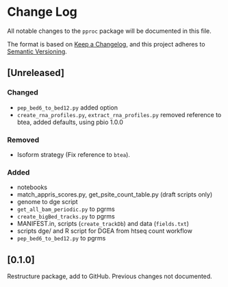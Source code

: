 # Change Log
All notable changes to the `pproc` package will be documented in this file.

The format is based on [Keep a Changelog](http://keepachangelog.com/), 
and this project adheres to [Semantic Versioning](http://semver.org/).

## [Unreleased]

### Changed
- `pep_bed6_to_bed12.py` added option
- `create_rna_profiles.py`, `extract_rna_profiles.py` removed reference to btea, added defaults, using pbio 1.0.0

### Removed
- Isoform strategy (Fix reference to `btea`).

### Added
- notebooks
- match_appris_scores.py, get_psite_count_table.py (draft scripts only)
- genome to dge script
- `get_all_bam_periodic.py` to pgrms
- `create_bigBed_tracks.py` to pgrms
- MANIFEST.in, scripts (`create_trackDb`) and data (`fields.txt`)
- scripts dge/ and R script for DGEA from htseq count workflow
- `pep_bed6_to_bed12.py` to pgrms

## [0.1.0]

Restructure package, add to GitHub. Previous changes not documented.
